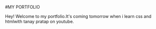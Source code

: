 #MY PORTFOLIO

Hey! Welcome to my portfolio.It's coming tomorrow when i learn css and htmlwith tanay pratap on youtube.
